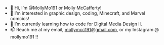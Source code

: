 - 👋 Hi, I’m @MollyMo191 or Molly McCafferty!
- 👀 I’m interested in graphic design, coding, Minecraft, and Marvel comcics!
- 🌱 I’m currently learning how to code for Digital Media Design II.
- 📫 Reach me at my email, mollymcc191@gmail.com, or my Instagram @ mollymo191 !!

<!---
MollyMo191/MollyMo191 is a ✨ special ✨ repository because its `README.md` (this file) appears on your GitHub profile.
You can click the Preview link to take a look at your changes.
--->
